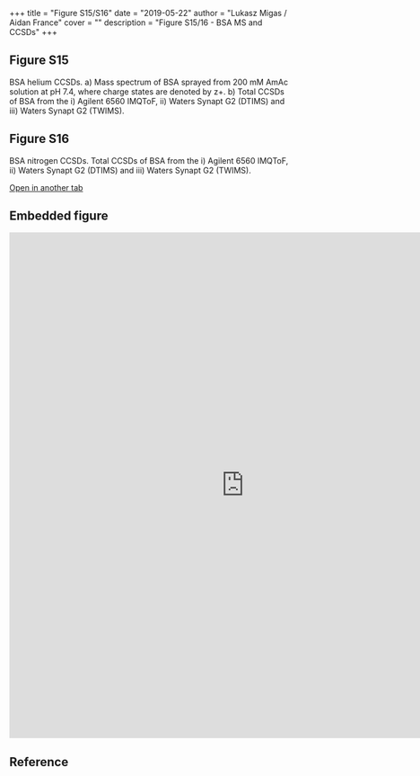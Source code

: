 +++
title = "Figure S15/S16"
date = "2019-05-22"
author = "Lukasz Migas / Aidan France"
cover = ""
description = "Figure S15/16 - BSA MS and CCSDs"
+++

## Figure S15

BSA helium CCSDs. a) Mass spectrum of BSA sprayed from 200 mM AmAc solution at pH 7.4, where charge states are denoted by z+. b) Total CCSDs of BSA from the i) Agilent 6560 IMQToF, ii) Waters Synapt G2 (DTIMS) and iii) Waters Synapt G2 (TWIMS).

## Figure S16

BSA nitrogen CCSDs. Total CCSDs of BSA from the i) Agilent 6560 IMQToF, ii) Waters Synapt G2 (DTIMS) and iii) Waters Synapt G2 (TWIMS).

[Open in another tab](https://france-ccs-2019.netlify.com/assets/BSA_S15&S16.html)

## Embedded figure

<iframe
    width="835"
    frameborder="0"
    height="900"
    src="https://france-ccs-2019.netlify.com/assets/BSA_S15&S16.html"
    style="background: #FFFFFF;"
></iframe>

## Reference
